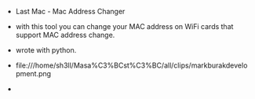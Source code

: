* Last Mac - Mac Address Changer

* with this tool you can change your MAC address on WiFi cards that support MAC address change.
* wrote with python.

* file:///home/sh3ll/Masa%C3%BCst%C3%BC/all/clips/markburakdevelopment.png

* 

